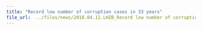 ```yaml
---
title: "Record low number of corruption cases in 33 years"
file_url:  ../files/news/2018.04.12.LHZB_Record low number of corruption cases in 33 years 贪污案立案数....pdf
---
```


